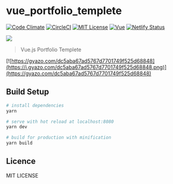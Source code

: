 # vue_portfolio_templete

[![Code Climate](https://codeclimate.com/github/codeclimate/codeclimate/badges/gpa.svg)](https://codeclimate.com/github/yamanoku/vue_portfolio_templete/)
[![CircleCI](https://circleci.com/gh/yamanoku/vue_portfolio_templete.svg?style=shield&circle-token=46e76cd93b6233746dfa76dddb739b3a576a9aa7)](https://circleci.com/gh/yamanoku/vue_portfolio_templete)
[![MIT License](http://img.shields.io/badge/license-MIT-blue.svg?style=flat)](LICENSE)
[![Vue](https://img.shields.io/badge/vue-2.5.22-brightgreen.svg)](https://github.com/vuejs/vue/tree/master)
[![Netlify Status](https://api.netlify.com/api/v1/badges/00979203-b9fb-40c3-9a2a-1f9c5efd5f71/deploy-status)](https://app.netlify.com/sites/peaceful-euclid-3d515e/deploys)

<a href="https://www.netlify.com">
  <img src="https://www.netlify.com/img/global/badges/netlify-color-bg.svg"/>
</a>

> Vue.js Portfolio Templete

[![https://gyazo.com/dc5aba67ad5767d7701749f525d68848](https://i.gyazo.com/dc5aba67ad5767d7701749f525d68848.png)](https://gyazo.com/dc5aba67ad5767d7701749f525d68848)

## Build Setup

``` bash
# install dependencies
yarn

# serve with hot reload at localhost:8080
yarn dev

# build for production with minification
yarn build
```
## Licence

MIT LICENSE
